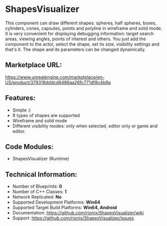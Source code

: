# ShapesVisualizer

This component can draw different shapes: spheres, half spheres, boxes, cylinders, cones, capsules, points and polyline in wireframe and solid mode. It is very convenient for displaying debugging information: target search areas, viewing angles, points of interest and others. You just add the component to the actor, select the shape, set its size, visibility settings and that's it. The shape and its parameters can be changed dynamically.

## Marketplace URL:

https://www.unrealengine.com/marketplace/en-US/product/379318dddcd6486aa26fc771df8c4b9a

## Features:

* Simple :)
* 8 types of shapes are supported
* Wireframe and solid mode
* Different visibility modes: only when selected, editor only or game and editor.

## Code Modules:

 * ShapesVisualizer (Runtime)

## Technical Information:

* Number of Blueprints: **0**
* Number of C++ Classes: **1**
* Network Replicated: **No**
* Supported Development Platforms: **Win64**
* Supported Target Build Platforms: **Win64, Android**
* Documentation: https://github.com/rionix/ShapesVisualizer/wiki
* Support: https://github.com/rionix/ShapesVisualizer/issues
